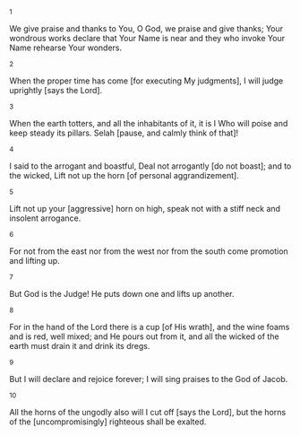 <sup>1</sup> 

We give praise and thanks to You, O God, we praise and give thanks; Your wondrous works declare that Your Name is near and they who invoke Your Name rehearse Your wonders. 

<sup>2</sup> 

When the proper time has come [for executing My judgments], I will judge uprightly [says the Lord]. 

<sup>3</sup> 

When the earth totters, and all the inhabitants of it, it is I Who will poise and keep steady its pillars. Selah [pause, and calmly think of that]! 

<sup>4</sup> 

I said to the arrogant and boastful, Deal not arrogantly [do not boast]; and to the wicked, Lift not up the horn [of personal aggrandizement]. 

<sup>5</sup> 

Lift not up your [aggressive] horn on high, speak not with a stiff neck and insolent arrogance. 

<sup>6</sup> 

For not from the east nor from the west nor from the south come promotion and lifting up. 

<sup>7</sup> 

But God is the Judge! He puts down one and lifts up another. 

<sup>8</sup> 

For in the hand of the Lord there is a cup [of His wrath], and the wine foams and is red, well mixed; and He pours out from it, and all the wicked of the earth must drain it and drink its dregs. 

<sup>9</sup> 

But I will declare and rejoice forever; I will sing praises to the God of Jacob. 

<sup>10</sup> 

All the horns of the ungodly also will I cut off [says the Lord], but the horns of the [uncompromisingly] righteous shall be exalted.